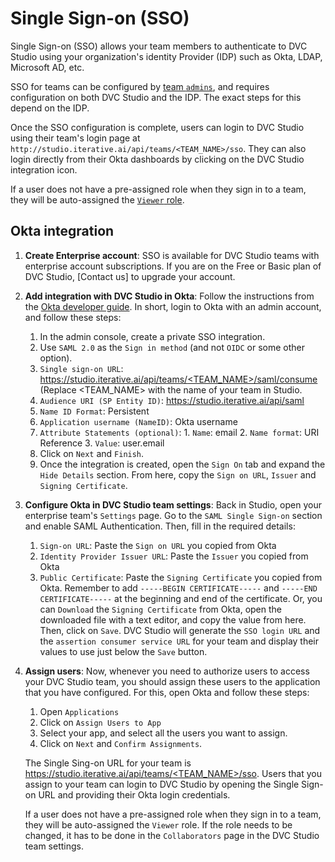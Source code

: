 # Single Sign-on (SSO)

Single Sign-on (SSO) allows your team members to authenticate to DVC Studio
using your organization's identity Provider (IDP) such as Okta, LDAP, Microsoft
AD, etc.

SSO for teams can be configured by [team `admins`](#roles), and requires
configuration on both DVC Studio and the IDP. The exact steps for this depend on
the IDP.

Once the SSO configuration is complete, users can login to DVC Studio using
their team's login page at
`http://studio.iterative.ai/api/teams/<TEAM_NAME>/sso`. They can also login
directly from their Okta dashboards by clicking on the DVC Studio integration
icon.

<!-- TODO: Add gif/video -->

If a user does not have a pre-assigned role when they sign in to a team, they
will be auto-assigned the [`Viewer` role](#roles).

## Okta integration

1. **Create Enterprise account**: SSO is available for DVC Studio teams with
   enterprise account subscriptions. If you are on the Free or Basic plan of DVC
   Studio, [Contact us] to upgrade your account.

2. **Add integration with DVC Studio in Okta**: Follow the instructions from the
   [Okta developer guide](https://developer.okta.com/docs/guides/build-sso-integration/saml2/main/#create-your-integration-in-okta).
   In short, login to Okta with an admin account, and follow these steps:

   1. In the admin console, create a private SSO integration.
   2. Use `SAML 2.0` as the `Sign in method` (and not `OIDC` or some other
      option).
   3. `Single sign-on URL`:
      [https://studio.iterative.ai/api/teams/<TEAM_NAME>/saml/consume](https://studio.iterative.ai/api/teams/<TEAM_NAME>/saml/consume)
      (Replace <TEAM_NAME> with the name of your team in Studio.
   4. `Audience URI (SP Entity ID)`: https://studio.iterative.ai/api/saml
   5. `Name ID Format`: Persistent
   6. `Application username (NameID)`: Okta username
   7. `Attribute Statements (optional)`: 1. `Name`: email 2. `Name format`: URI
   Reference 3. `Value`: user.email
   <!-- TODO: Add screenshot/gif/video -->
   8. Click on `Next` and `Finish`.
   9. Once the integration is created, open the `Sign On` tab and expand the
   `Hide Details` section. From here, copy the `Sign on URL`, `Issuer` and
   `Signing Certificate`.
   <!-- TODO: Add screenshot/gif/video -->

3. **Configure Okta in DVC Studio team settings**: Back in Studio, open your
   enterprise team's `Settings` page. Go to the `SAML Single Sign-on` section
   and enable SAML Authentication. Then, fill in the required details:

   1. `Sign-on URL`: Paste the `Sign on URL` you copied from Okta
   2. `Identity Provider Issuer URL`: Paste the `Issuer` you copied from Okta
   3. `Public Certificate`: Paste the `Signing Certificate` you copied from
      Okta. Remember to add `-----BEGIN CERTIFICATE-----` and
      `-----END CERTIFICATE-----` at the beginning and end of the certificate.
      Or, you can `Download` the `Signing Certificate` from Okta, open the
      downloaded file with a text editor, and copy the value from here.
      <!-- TODO: Add screenshot/gif/video -->
      Then, click on `Save`. DVC Studio will generate the `SSO login URL` and
      the `assertion consumer service URL` for your team and display their
      values to use just below the `Save` button.

4. **Assign users**: Now, whenever you need to authorize users to access your
   DVC Studio team, you should assign these users to the application that you
   have configured. For this, open Okta and follow these steps:

   1. Open `Applications`
   2. Click on `Assign Users to App`
   3. Select your app, and select all the users you want to assign.
   4. Click on `Next` and `Confirm Assignments`.

   <admon>

   The Single Sing-on URL for your team is
   [https://studio.iterative.ai/api/teams/<TEAM_NAME>/sso](https://studio.iterative.ai/api/teams/<TEAM_NAME>/saml/consume).
   Users that you assign to your team can login to DVC Studio by opening the
   Single Sign-on URL and providing their Okta login credentials.
   <!-- TODO: Add screenshot/gif/video -->

   </admon>

   <admon>

   If a user does not have a pre-assigned role when they sign in to a team, they
   will be auto-assigned the `Viewer` role. If the role needs to be changed, it
   has to be done in the `Collaborators` page in the DVC Studio team settings.

   </admon>
